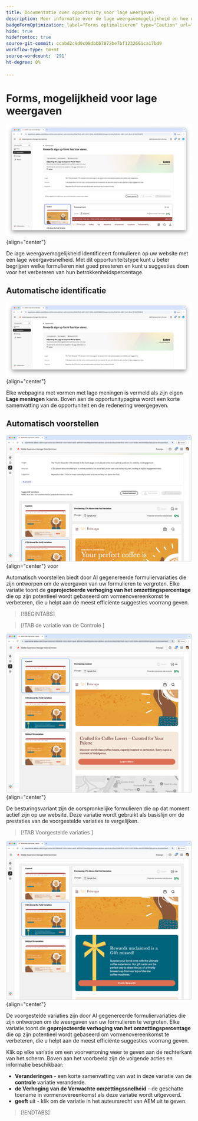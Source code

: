 ```yaml
---
title: Documentatie over opportunity voor lage weergaven
description: Meer informatie over de lage weergavemogelijkheid en hoe u deze kunt gebruiken om de betrokkenheid van formulieren op uw website te verbeteren.
badgeFormOptimization: label="Forms optimaliseren" type="Caution" url="../../opportunity-types/form-optimization.md" tooltip="Forms optimaliseren"
hide: true
hidefromtoc: true
source-git-commit: ccabd2c9d0c08dbbb7872be7bf1232661ca17bd9
workflow-type: tm+mt
source-wordcount: '291'
ht-degree: 0%

---
```



# Forms, mogelijkheid voor lage weergaven

![ Lage meningskansen ](./assets/low-views/hero.png){align="center"}

De lage weergavemogelijkheid identificeert formulieren op uw website met een lage weergavesnelheid. Met dit opportuniteitstype kunt u beter begrijpen welke formulieren niet goed presteren en kunt u suggesties doen voor het verbeteren van hun betrokkenheidspercentage.

## Automatische identificatie

![ auto-identificeer lage meningen ](./assets/low-views/auto-identify.png){align="center"}

Elke webpagina met vormen met lage meningen is vermeld als zijn eigen **Lage meningen** kans. Boven aan de opportunitypagina wordt een korte samenvatting van de opportuniteit en de redenering weergegeven.

## Automatisch voorstellen

![ auto-stelt lage meningen ](./assets/low-views/auto-suggest.png){align="center"} voor

Automatisch voorstellen biedt door AI gegenereerde formuliervariaties die zijn ontworpen om de weergaven van uw formulieren te vergroten. Elke variatie toont de **geprojecteerde verhoging van het omzettingspercentage** die op zijn potentieel wordt gebaseerd om vormenovereenkomst te verbeteren, die u helpt aan de meest efficiënte suggesties voorrang geven.

>[!BEGINTABS]

>[!TAB  de variatie van de Controle ]

![ de variaties van de Controle ](./assets/low-views/control-variation.png){align="center"}

De besturingsvariant zijn de oorspronkelijke formulieren die op dat moment actief zijn op uw website. Deze variatie wordt gebruikt als basislijn om de prestaties van de voorgestelde variaties te vergelijken.

>[!TAB  Voorgestelde variaties ]

![ Voorgestelde variaties ](./assets/low-views/suggested-variations.png){align="center"}

De voorgestelde variaties zijn door AI gegenereerde formuliervariaties die zijn ontworpen om de weergaven van uw formulieren te vergroten. Elke variatie toont de **geprojecteerde verhoging van het omzettingspercentage** die op zijn potentieel wordt gebaseerd om vormenovereenkomst te verbeteren, die u helpt aan de meest efficiënte suggesties voorrang geven.

Klik op elke variatie om een voorvertoning weer te geven aan de rechterkant van het scherm. Boven aan het voorbeeld zijn de volgende acties en informatie beschikbaar:

* **Veranderingen** - een korte samenvatting van wat in deze variatie van de **controle** variatie veranderde.
* **de Verhoging van de Verwachte omzettingssnelheid** - de geschatte toename in vormenovereenkomst als deze variatie wordt uitgevoerd.
* **geeft** uit - klik om de variatie in het auteursrecht van AEM uit te geven.

>[!ENDTABS]

<!-- 

## Auto-optimize

[!BADGE Ultimate]{type=Positive tooltip="Ultimate"}

![Auto-optimize low views](./assets/low-views/auto-optimize.png){align="center"}

Sites Optimizer Ultimate adds the ability to deploy auto-optimization for the issues found by the low views opportunity.

>[!BEGINTABS]

>[!TAB Test multiple]


>[!TAB Publish selected]

{{auto-optimize-deploy-optimization-slack}}

>[!TAB Request approval]

{{auto-optimize-request-approval}}

>[!ENDTABS]

-->

